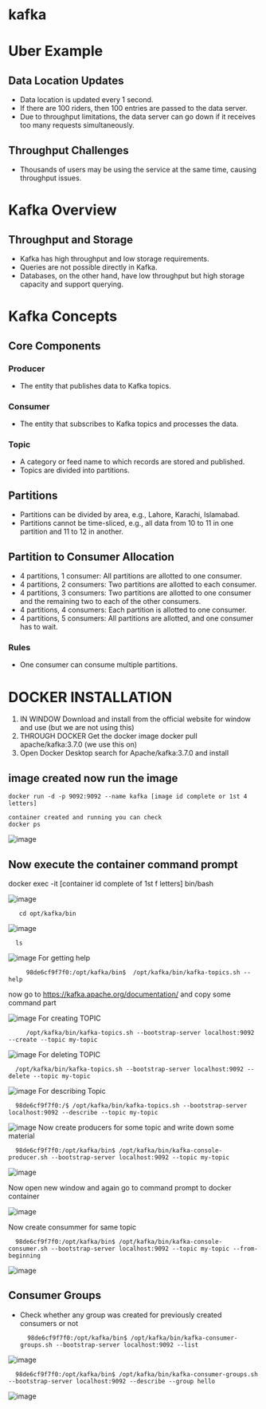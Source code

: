 # kafka

# Uber Example

## Data Location Updates

- Data location is updated every 1 second.
- If there are 100 riders, then 100 entries are passed to the data server.
- Due to throughput limitations, the data server can go down if it receives too many requests simultaneously.

## Throughput Challenges

- Thousands of users may be using the service at the same time, causing throughput issues.

# Kafka Overview

## Throughput and Storage

- Kafka has high throughput and low storage requirements.
- Queries are not possible directly in Kafka.
- Databases, on the other hand, have low throughput but high storage capacity and support querying.

# Kafka Concepts

## Core Components

### Producer
- The entity that publishes data to Kafka topics.

### Consumer
- The entity that subscribes to Kafka topics and processes the data.

### Topic
- A category or feed name to which records are stored and published.
- Topics are divided into partitions.

## Partitions

- Partitions can be divided by area, e.g., Lahore, Karachi, Islamabad.
- Partitions cannot be time-sliced, e.g., all data from 10 to 11 in one partition and 11 to 12 in another.

## Partition to Consumer Allocation

- 4 partitions, 1 consumer: All partitions are allotted to one consumer.
- 4 partitions, 2 consumers: Two partitions are allotted to each consumer.
- 4 partitions, 3 consumers: Two partitions are allotted to one consumer and the remaining two to each of the other consumers.
- 4 partitions, 4 consumers: Each partition is allotted to one consumer.
- 4 partitions, 5 consumers: All partitions are allotted, and one consumer has to wait.

### Rules

- One consumer can consume multiple partitions.

# DOCKER INSTALLATION
1. IN WINDOW
   Download and install from the official website for window and use (but we are not using this)
2. THROUGH DOCKER
   Get the docker image
   docker pull apache/kafka:3.7.0 (we use this on)
3. Open Docker Desktop search for Apache/kafka:3.7.0 and install


## image created now run the image
    docker run -d -p 9092:9092 --name kafka [image id complete or 1st 4 letters]

    container created and running you can check
    docker ps 

   ![image](https://github.com/imransecrets/kafka/assets/8496861/de2e7c3e-d870-4d63-9fda-85023839620a)



## Now execute the container command prompt
   docker exec -it [container id complete of 1st f letters] bin/bash
   
   ![image](https://github.com/imransecrets/kafka/assets/8496861/d17fac28-39fd-481c-bec9-bf9ca4808dcb)
    
       cd opt/kafka/bin
    
   ![image](https://github.com/imransecrets/kafka/assets/8496861/84d47625-86fc-4050-aaa8-b997f50b1ae0)

      ls

   ![image](https://github.com/imransecrets/kafka/assets/8496861/136bb37d-9ce9-44a9-98ee-9c257cd0a870)
   For getting help
        
         98de6cf9f7f0:/opt/kafka/bin$  /opt/kafka/bin/kafka-topics.sh --help
   now go to https://kafka.apache.org/documentation/ and copy some command part

   ![image](https://github.com/imransecrets/kafka/assets/8496861/3bd5317a-8906-4bba-851e-68308ea8240e)
   For creating TOPIC
         
         /opt/kafka/bin/kafka-topics.sh --bootstrap-server localhost:9092 --create --topic my-topic

   ![image](https://github.com/imransecrets/kafka/assets/8496861/c04a214f-c189-4dda-8408-123fb3538dea)
   For deleting TOPIC 
   
      /opt/kafka/bin/kafka-topics.sh --bootstrap-server localhost:9092 --delete --topic my-topic

   ![image](https://github.com/imransecrets/kafka/assets/8496861/d04bef18-9497-413d-ae45-dcb7b6e691aa)
   For describing Topic
   
      98de6cf9f7f0:/$ /opt/kafka/bin/kafka-topics.sh --bootstrap-server localhost:9092 --describe --topic my-topic

   ![image](https://github.com/imransecrets/kafka/assets/8496861/cea3b11f-2600-4a77-ae13-751647bb2efb)
   Now create producers for some topic and write down some material
         
      98de6cf9f7f0:/opt/kafka/bin$ /opt/kafka/bin/kafka-console-producer.sh --bootstrap-server localhost:9092 --topic my-topic

   ![image](https://github.com/imransecrets/kafka/assets/8496861/69df6611-b9ac-4f29-a9c1-56d0ca4e9184)

   Now open new window and again go to command prompt to docker container

   ![image](https://github.com/imransecrets/kafka/assets/8496861/1a399c15-043d-4ed5-a0fe-d80935443459)

   Now create consummer for same topic

      98de6cf9f7f0:/opt/kafka/bin$ /opt/kafka/bin/kafka-console-consumer.sh --bootstrap-server localhost:9092 --topic my-topic --from-beginning

   ![image](https://github.com/imransecrets/kafka/assets/8496861/5f735bc0-5be3-436d-9708-0790bc8cbc38)

   ## Consumer Groups
  * Check whether any group was created for previously created consumers or not

          98de6cf9f7f0:/opt/kafka/bin$ /opt/kafka/bin/kafka-consumer-groups.sh --bootstrap-server localhost:9092 --list
   
   ![image](https://github.com/imransecrets/kafka/assets/8496861/853d0e28-4f2f-4bc8-b17b-2c9b94219044)

      98de6cf9f7f0:/opt/kafka/bin$ /opt/kafka/bin/kafka-consumer-groups.sh --bootstrap-server localhost:9092 --describe --group hello

   ![image](https://github.com/imransecrets/kafka/assets/8496861/ed72d466-dbaf-4ebe-8e6b-71f352adf46c)

   



   



